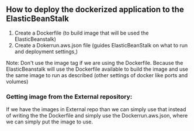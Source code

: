 ## How to deploy the dockerized application to the ElasticBeanStalk

1. Create a Dockerfile (to build image that will be used the ElasticBeanstalk)
2. Create a Dokerrun.aws.json file (guides ElasticBeanStalk on what to run and deployment settings,)

Note: 
Don't use the image tag if we are using the Dockerfile. Because the ElasticBeanstalk will use the Dockerfile available to build the image and use the same image to run as described (other settings of docker like ports and volumes)




### Getting image from the External repository:
If we have the images in External repo than we can simply use that instead of writing the the Dockerfile and simply use the Dockerrun.aws.json, where we can simply put the image to use.



